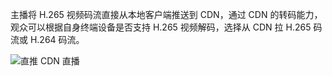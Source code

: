 主播将 H.265 视频码流直接从本地客户端推送到 CDN，通过 CDN 的转码能力，观众可以根据自身终端设备是否支持 H.265 视频解码，选择从 CDN 拉 H.265 码流或 H.264 码流。

![直推 CDN 直播](https://storage.zego.im/sdk-doc/Pics/LiveRoom/H265/DirectlyCDN.png)
